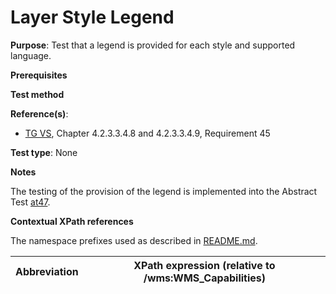# Layer Style Legend

**Purpose**: Test that a legend is provided for each style and supported language.

**Prerequisites**

**Test method**

**Reference(s)**:
* [TG VS](./README.md#ref_TG_VS), Chapter 4.2.3.3.4.8 and 4.2.3.3.4.9, Requirement 45

**Test type**: None

**Notes**

The testing of the provision of the legend is implemented into the Abstract Test [at47](./at47-getcapabilities-layer-style-legend-url.md).

**Contextual XPath references**

The namespace prefixes used as described in [README.md](./README.md#namespaces).

Abbreviation                                               |  XPath expression (relative to /wms:WMS_Capabilities)
---------------------------------------------------------- | -------------------------------------------------------------------------
